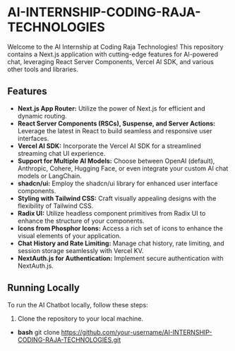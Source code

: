 # AI-INTERNSHIP-CODING-RAJA-TECHNOLOGIES

Welcome to the AI Internship at Coding Raja Technologies! This repository contains a Next.js application with cutting-edge features for AI-powered chat, leveraging React Server Components, Vercel AI SDK, and various other tools and libraries.

## Features

- **Next.js App Router:** Utilize the power of Next.js for efficient and dynamic routing.
- **React Server Components (RSCs), Suspense, and Server Actions:** Leverage the latest in React to build seamless and responsive user interfaces.
- **Vercel AI SDK:** Incorporate the Vercel AI SDK for a streamlined streaming chat UI experience.
- **Support for Multiple AI Models:** Choose between OpenAI (default), Anthropic, Cohere, Hugging Face, or even integrate your custom AI chat models or LangChain.
- **shadcn/ui:** Employ the shadcn/ui library for enhanced user interface components.
- **Styling with Tailwind CSS:** Craft visually appealing designs with the flexibility of Tailwind CSS.
- **Radix UI:** Utilize headless component primitives from Radix UI to enhance the structure of your components.
- **Icons from Phosphor Icons:** Access a rich set of icons to enhance the visual elements of your application.
- **Chat History and Rate Limiting:** Manage chat history, rate limiting, and session storage seamlessly with Vercel KV.
- **NextAuth.js for Authentication:** Implement secure authentication with NextAuth.js.

## Running Locally

To run the AI Chatbot locally, follow these steps:

1. Clone the repository to your local machine.
- **bash**
git clone https://github.com/your-username/AI-INTERNSHIP-CODING-RAJA-TECHNOLOGIES.git
